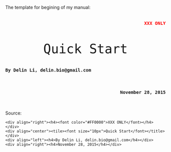 The template for begining of my manual:
<pre>
<div align="right"><h4><font color="#FF0000">XXX ONLY</font></h4></div>

<div align="center"><tile><font size="10px">Quick Start</font></title></div>
<div align="left"><h4>By Delin Li, delin.bio@gmail.com</h4></div>
<div align="right"><h4>November 28, 2015</h4></div>
</pre>

Source:

	<div align="right"><h4><font color="#FF0000">XXX ONLY</font></h4></div>
	<div align="center"><tile><font size="10px">Quick Start</font></title></div>
	<div align="left"><h4>By Delin Li, delin.bio@gmail.com</h4></div>
	<div align="right"><h4>November 28, 2015</h4></div>